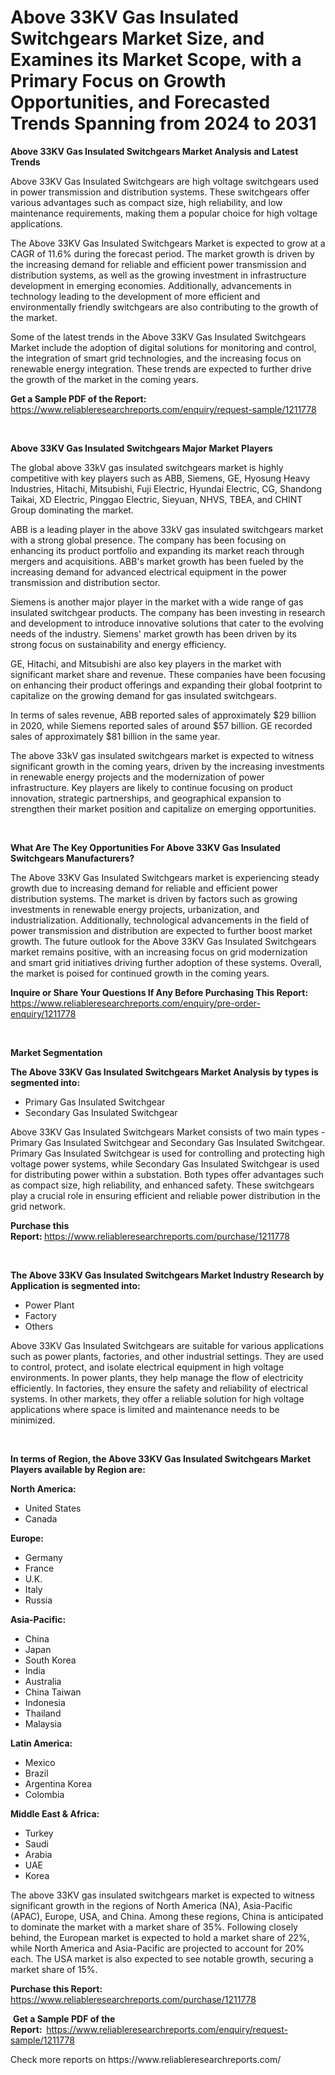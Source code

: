 <p><h1>Above 33KV Gas Insulated Switchgears Market Size, and Examines its Market Scope, with a Primary Focus on Growth Opportunities, and Forecasted Trends Spanning from 2024 to 2031</h1></p><p><strong>Above 33KV Gas Insulated Switchgears Market Analysis and Latest Trends</strong></p>
<p><p>Above 33KV Gas Insulated Switchgears are high voltage switchgears used in power transmission and distribution systems. These switchgears offer various advantages such as compact size, high reliability, and low maintenance requirements, making them a popular choice for high voltage applications.</p><p>The Above 33KV Gas Insulated Switchgears Market is expected to grow at a CAGR of 11.6% during the forecast period. The market growth is driven by the increasing demand for reliable and efficient power transmission and distribution systems, as well as the growing investment in infrastructure development in emerging economies. Additionally, advancements in technology leading to the development of more efficient and environmentally friendly switchgears are also contributing to the growth of the market.</p><p>Some of the latest trends in the Above 33KV Gas Insulated Switchgears Market include the adoption of digital solutions for monitoring and control, the integration of smart grid technologies, and the increasing focus on renewable energy integration. These trends are expected to further drive the growth of the market in the coming years.</p></p>
<p><strong>Get a Sample PDF of the Report:&nbsp;</strong> <a href="https://www.reliableresearchreports.com/enquiry/request-sample/1211778">https://www.reliableresearchreports.com/enquiry/request-sample/1211778</a></p>
<p>&nbsp;</p>
<p><strong>Above 33KV Gas Insulated Switchgears Major Market Players</strong></p>
<p><p>The global above 33kV gas insulated switchgears market is highly competitive with key players such as ABB, Siemens, GE, Hyosung Heavy Industries, Hitachi, Mitsubishi, Fuji Electric, Hyundai Electric, CG, Shandong Taikai, XD Electric, Pinggao Electric, Sieyuan, NHVS, TBEA, and CHINT Group dominating the market.</p><p>ABB is a leading player in the above 33kV gas insulated switchgears market with a strong global presence. The company has been focusing on enhancing its product portfolio and expanding its market reach through mergers and acquisitions. ABB's market growth has been fueled by the increasing demand for advanced electrical equipment in the power transmission and distribution sector.</p><p>Siemens is another major player in the market with a wide range of gas insulated switchgear products. The company has been investing in research and development to introduce innovative solutions that cater to the evolving needs of the industry. Siemens' market growth has been driven by its strong focus on sustainability and energy efficiency.</p><p>GE, Hitachi, and Mitsubishi are also key players in the market with significant market share and revenue. These companies have been focusing on enhancing their product offerings and expanding their global footprint to capitalize on the growing demand for gas insulated switchgears.</p><p>In terms of sales revenue, ABB reported sales of approximately $29 billion in 2020, while Siemens reported sales of around $57 billion. GE recorded sales of approximately $81 billion in the same year.</p><p>The above 33kV gas insulated switchgears market is expected to witness significant growth in the coming years, driven by the increasing investments in renewable energy projects and the modernization of power infrastructure. Key players are likely to continue focusing on product innovation, strategic partnerships, and geographical expansion to strengthen their market position and capitalize on emerging opportunities.</p></p>
<p>&nbsp;</p>
<p><strong>What Are The Key Opportunities For Above 33KV Gas Insulated Switchgears Manufacturers?</strong></p>
<p><p>The Above 33KV Gas Insulated Switchgears market is experiencing steady growth due to increasing demand for reliable and efficient power distribution systems. The market is driven by factors such as growing investments in renewable energy projects, urbanization, and industrialization. Additionally, technological advancements in the field of power transmission and distribution are expected to further boost market growth. The future outlook for the Above 33KV Gas Insulated Switchgears market remains positive, with an increasing focus on grid modernization and smart grid initiatives driving further adoption of these systems. Overall, the market is poised for continued growth in the coming years.</p></p>
<p><strong>Inquire or Share Your Questions If Any Before Purchasing This Report:</strong> <a href="https://www.reliableresearchreports.com/enquiry/pre-order-enquiry/1211778">https://www.reliableresearchreports.com/enquiry/pre-order-enquiry/1211778</a></p>
<p>&nbsp;</p>
<p><strong>Market Segmentation</strong></p>
<p><strong>The Above 33KV Gas Insulated Switchgears Market Analysis by types is segmented into:</strong></p>
<p><ul><li>Primary Gas Insulated Switchgear</li><li>Secondary Gas Insulated Switchgear</li></ul></p>
<p><p>Above 33KV Gas Insulated Switchgears Market consists of two main types - Primary Gas Insulated Switchgear and Secondary Gas Insulated Switchgear. Primary Gas Insulated Switchgear is used for controlling and protecting high voltage power systems, while Secondary Gas Insulated Switchgear is used for distributing power within a substation. Both types offer advantages such as compact size, high reliability, and enhanced safety. These switchgears play a crucial role in ensuring efficient and reliable power distribution in the grid network.</p></p>
<p><strong>Purchase this Report:&nbsp;</strong><a href="https://www.reliableresearchreports.com/purchase/1211778">https://www.reliableresearchreports.com/purchase/1211778</a></p>
<p>&nbsp;</p>
<p><strong>The Above 33KV Gas Insulated Switchgears Market Industry Research by Application is segmented into:</strong></p>
<p><ul><li>Power Plant</li><li>Factory</li><li>Others</li></ul></p>
<p><p>Above 33KV Gas Insulated Switchgears are suitable for various applications such as power plants, factories, and other industrial settings. They are used to control, protect, and isolate electrical equipment in high voltage environments. In power plants, they help manage the flow of electricity efficiently. In factories, they ensure the safety and reliability of electrical systems. In other markets, they offer a reliable solution for high voltage applications where space is limited and maintenance needs to be minimized.</p></p>
<p>&nbsp;</p>
<p><strong>In terms of Region, the Above 33KV Gas Insulated Switchgears Market Players available by Region are:</strong></p>
<p>
    <p> <strong> North America: </strong>
        <ul>
            <li>United States</li>
            <li>Canada</li>
        </ul>
        </p> 
    <p> <strong> Europe: </strong>
        <ul>
            <li>Germany</li>
            <li>France</li>
            <li>U.K.</li>
            <li>Italy</li>
            <li>Russia</li>
        </ul>
        </p> 
    <p> <strong> Asia-Pacific: </strong>
        <ul>
            <li>China</li>
            <li>Japan</li>
            <li>South Korea</li>
            <li>India</li>
            <li>Australia</li>
            <li>China Taiwan</li>
            <li>Indonesia</li>
            <li>Thailand</li>
            <li>Malaysia</li>
        </ul>
        </p> 
    <p> <strong> Latin America: </strong>
        <ul>
            <li>Mexico</li>
            <li>Brazil</li>
            <li>Argentina Korea</li>
            <li>Colombia</li>
        </ul>
        </p> 
    <p> <strong> Middle East & Africa: </strong>
        <ul>
            <li>Turkey</li>
            <li>Saudi</li>
            <li>Arabia</li>
            <li>UAE</li>
            <li>Korea</li>
        </ul>
    </p>
    </p>
<p><p>The above 33KV gas insulated switchgears market is expected to witness significant growth in the regions of North America (NA), Asia-Pacific (APAC), Europe, USA, and China. Among these regions, China is anticipated to dominate the market with a market share of 35%. Following closely behind, the European market is expected to hold a market share of 22%, while North America and Asia-Pacific are projected to account for 20% each. The USA market is also expected to see notable growth, securing a market share of 15%.</p></p>
<p><strong>Purchase this Report: </strong><a href="https://www.reliableresearchreports.com/purchase/1211778">https://www.reliableresearchreports.com/purchase/1211778</a></p>
<p>&nbsp;<strong>Get a Sample PDF of the Report:&nbsp;&nbsp;</strong><a href="https://www.reliableresearchreports.com/enquiry/request-sample/1211778">https://www.reliableresearchreports.com/enquiry/request-sample/1211778</a></p>
<p><strong></strong></p>
<p>Check more reports on https://www.reliableresearchreports.com/</p>